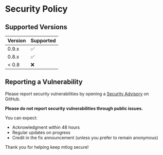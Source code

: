 # Security Policy

## Supported Versions

| Version | Supported          |
| ------- | ------------------ |
| 0.9.x   | :white_check_mark: |
| 0.8.x   | :white_check_mark: |
| < 0.8   | :x:                |

## Reporting a Vulnerability

Please report security vulnerabilities by opening a [Security Advisory](https://github.com/willibrandon/mtlog/security/advisories/new) on GitHub.

**Please do not report security vulnerabilities through public issues.**

You can expect:
- Acknowledgment within 48 hours
- Regular updates on progress
- Credit in the fix announcement (unless you prefer to remain anonymous)

Thank you for helping keep mtlog secure!